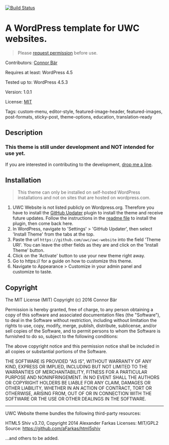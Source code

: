 [![Build Status](https://travis-ci.org/uwc/uwc-website.svg?branch=development)](https://travis-ci.org/uwc/uwc-website)


# A WordPress template for UWC websites. 

> Please [request permission](mailto:uwc@connorbaer.io) before use.

Contributors: [Connor Bär](http://connorbaer.io)

Requires at least: WordPress 4.5

Tested up to: WordPress 4.5.3

Version: 1.0.1

License: [MIT](#copyright)

Tags: custom-menu, editor-style, featured-image-header, featured-images, post-formats, sticky-post, theme-options, education, translation-ready

## Description

### This theme is still under development and NOT intended for use yet.

If you are interested in contributing to the development, [drop me a line](mailto:uwc@connorbaer.io).


## Installation

> This theme can only be installed on self-hosted WordPress installations and not on sites that are hosted on wordpress.com.

1. UWC Website is not listed publicly on Wordpress.org. Therefore you have to install the [GitHub Updater](https://github.com/afragen/github-updater) plugin to install the theme and receive future updates. Follow the instructions in the [readme file](https://github.com/afragen/github-updater#upload) to install the plugin, then come back here.
2. In WordPress, navigate to 'Settings' > 'GitHub Updater', then select 'Install Theme' from the tabs at the top. 
3. Paste the url `https://github.com/uwc/uwc-website` into the field 'Theme URI'. You can leave the other fields as they are and click on the 'Install Theme' button.
4. Click on the 'Activate' button to use your new theme right away.
5. Go to https:// for a guide on how to customize this theme.
6. Navigate to Appearance > Customize in your admin panel and customize to taste.


## Copyright

The MIT License (MIT)
Copyright (c) 2016 Connor Bär

Permission is hereby granted, free of charge, to any person obtaining a copy of this software and associated documentation files (the "Software"), to deal in the Software without restriction, including without limitation the rights to use, copy, modify, merge, publish, distribute, sublicense, and/or sell copies of the Software, and to permit persons to whom the Software is furnished to do so, subject to the following conditions:

The above copyright notice and this permission notice shall be included in all copies or substantial portions of the Software.

THE SOFTWARE IS PROVIDED "AS IS", WITHOUT WARRANTY OF ANY KIND, EXPRESS OR IMPLIED, INCLUDING BUT NOT LIMITED TO THE WARRANTIES OF MERCHANTABILITY, FITNESS FOR A PARTICULAR PURPOSE AND NONINFRINGEMENT. IN NO EVENT SHALL THE AUTHORS OR COPYRIGHT HOLDERS BE LIABLE FOR ANY CLAIM, DAMAGES OR OTHER LIABILITY, WHETHER IN AN ACTION OF CONTRACT, TORT OR OTHERWISE, ARISING FROM, OUT OF OR IN CONNECTION WITH THE SOFTWARE OR THE USE OR OTHER DEALINGS IN THE SOFTWARE.

---

UWC Website theme bundles the following third-party resources:

HTML5 Shiv v3.7.0, Copyright 2014 Alexander Farkas
Licenses: MIT/GPL2
Source: https://github.com/aFarkas/html5shiv

...and others to be added.